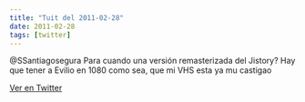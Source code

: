 ```yaml
---
title: "Tuit del 2011-02-28"
date: 2011-02-28
tags: [twitter]
---
```


@SSantiagosegura Para cuando una versión remasterizada del Jistory? Hay que tener a Evilio en 1080 como sea, que mi VHS esta ya mu castigao



[Ver en Twitter](https://twitter.com/i/web/status/42314129503031296)
